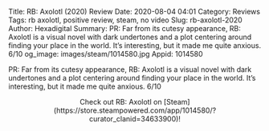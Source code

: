 Title: RB: Axolotl (2020) Review
Date: 2020-08-04 04:01
Category: Reviews
Tags: rb axolotl, positive review, steam, no video
Slug: rb-axolotl-2020
Author: Hexadigital
Summary: PR: Far from its cutesy appearance, RB: Axolotl is a visual novel with dark undertones and a plot centering around finding your place in the world. It’s interesting, but it made me quite anxious. 6/10
og_image: images/steam/1014580.jpg
Appid: 1014580

PR: Far from its cutesy appearance, RB: Axolotl is a visual novel with dark undertones and a plot centering around finding your place in the world. It’s interesting, but it made me quite anxious. 6/10

<center>Check out RB: Axolotl on [Steam](https://store.steampowered.com/app/1014580/?curator_clanid=34633900)!</center>